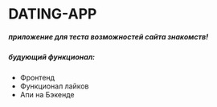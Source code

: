 <div width:800px; margin:0 auto;>
<h1>DATING-APP</h1>
<h5>приложение для теста возможностей сайта знакомств!</h5>
<h5>будующий функционал:</h5>
<ul>
<li>Фронтенд</li>
<li>Функционал лайков</li>
<li>Апи на Бэкенде</li>    
</ul>

</div>

